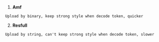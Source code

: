 1. **Amf**
```
Upload by binary, keep strong style when decode token, quicker
```

2. **Resfull**
```
Upload by string, can't keep strong style when decode token, slower
```
